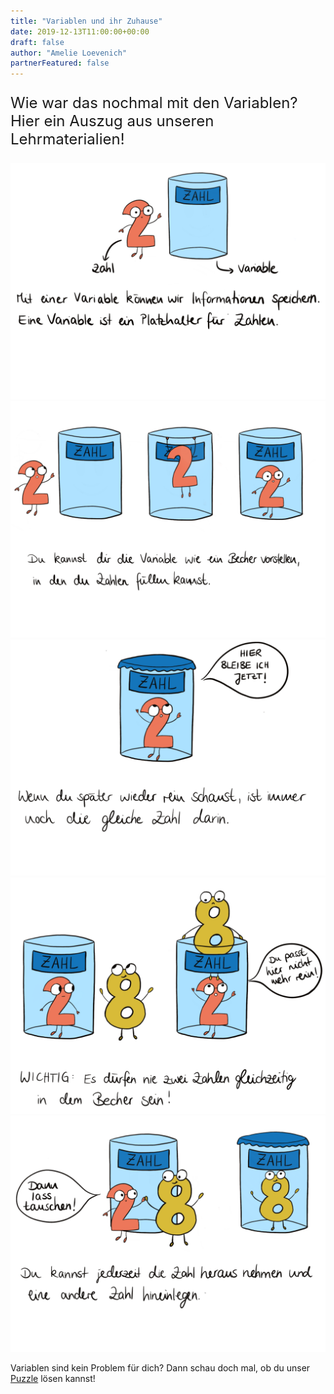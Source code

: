 ```yaml
---
title: "Variablen und ihr Zuhause"
date: 2019-12-13T11:00:00+00:00
draft: false
author: "Amelie Loevenich"
partnerFeatured: false
---
```

<div class="row">
    <div class="col">
        <p style="font-size: 24px">
            Wie war das nochmal mit den Variablen?
            Hier ein Auszug aus unseren Lehrmaterialien!
        </p>
    </div>
</div>
<div class="row my-auto">
 <div class="col-12 col-lg-6 mb-2 mb-lg-0">
        <img class="img-fluid img-comic" src="comic1.png" alt="Variablen Erklärung Bild 1"/>
    </div>
    <div class="col-12 mb-2 mb-lg-0 col-lg-6 mt-lg-5 pt-lg-5">
        <img class="img-fluid img-comic" src="comic2.png" alt="Variablen Erklärung Bild 2"/>
    </div>
</div>
<div class="row">
     <div class="col-12 mb-2 mb-lg-0 col-lg-6">
            <img class="img-fluid img-comic" src="comic3.png" alt="Variablen Erklärung Bild 3"/>
     </div>
     <div class="col-12 mb-2 mb-lg-0 col-lg-6 mt-lg-5 pt-lg-5">
            <img class="img-fluid img-comic" src="comic4.png" alt="Variablen Erklärung Bild 4"/>
     </div>
     <div class="col-12 mb-2 mb-lg-0 col-lg-6">
            <img class="img-fluid img-comic" src="comic5.png" alt="Variablen Erklärung Bild 5"/>
     </div>
</div>
<div class="row">
    <div class="col">
    <p>
        Variablen sind kein Problem für dich? Dann schau doch mal, ob du unser <a href="/puzzle">Puzzle</a></a> lösen kannst!
    </p>
    </div>
</div>